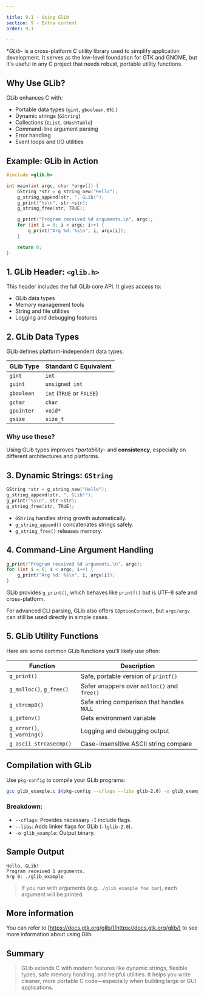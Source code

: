 ```yaml
---

title: 9.1 - Using Glib
section: 9 - Extra content
order: 9.1

---
```


**GLib*- is a cross-platform C utility library used to simplify application development. It serves as the low-level foundation for GTK and GNOME, but it's useful in any C project that needs robust, portable utility functions.

## Why Use GLib?

GLib enhances C with:

- Portable data types (`gint`, `gboolean`, etc.)
- Dynamic strings (`GString`)
- Collections (`GList`, `GHashTable`)
- Command-line argument parsing
- Error handling
- Event loops and I/O utilities

## Example: GLib in Action

```c
#include <glib.h>

int main(int argc, char *argv[]) {
    GString *str = g_string_new("Hello");
    g_string_append(str, ", GLib!");
    g_print("%s\n", str->str);
    g_string_free(str, TRUE);

    g_print("Program received %d arguments.\n", argc);
    for (int i = 0; i < argc; i++) {
        g_print("Arg %d: %s\n", i, argv[i]);
    }

    return 0;
}
```



## 1. **GLib Header: `<glib.h>`**

This header includes the full GLib core API. It gives access to:

- GLib data types
- Memory management tools
- String and file utilities
- Logging and debugging features



## 2. **GLib Data Types**

GLib defines platform-independent data types:

| GLib Type  | Standard C Equivalent     |
| ---------- | ------------------------- |
| `gint`     | `int`                     |
| `guint`    | `unsigned int`            |
| `gboolean` | `int` (`TRUE` or `FALSE`) |
| `gchar`    | `char`                    |
| `gpointer` | `void*`                   |
| `gsize`    | `size_t`                  |

### Why use these?

Using GLib types improves **portability*- and **consistency**, especially on different architectures and platforms.

## 3. **Dynamic Strings: `GString`**

```c
GString *str = g_string_new("Hello");
g_string_append(str, ", GLib!");
g_print("%s\n", str->str);
g_string_free(str, TRUE);
```

- `GString` handles string growth automatically.
- `g_string_append()` concatenates strings safely.
- `g_string_free()` releases memory.



## 4. **Command-Line Argument Handling**

```c
g_print("Program received %d arguments.\n", argc);
for (int i = 0; i < argc; i++) {
    g_print("Arg %d: %s\n", i, argv[i]);
}
```

GLib provides `g_print()`, which behaves like `printf()` but is UTF-8 safe and cross-platform.

For advanced CLI parsing, GLib also offers `GOptionContext`, but `argc/argv` can still be used directly in simple cases.



## 5. **GLib Utility Functions**

Here are some common GLib functions you'll likely use often:

| Function                   | Description                                 |
| -------------------------- | ------------------------------------------- |
| `g_print()`                | Safe, portable version of `printf()`        |
| `g_malloc()`, `g_free()`   | Safer wrappers over `malloc()` and `free()` |
| `g_strcmp0()`              | Safe string comparison that handles `NULL`  |
| `g_getenv()`               | Gets environment variable                   |
| `g_error()`, `g_warning()` | Logging and debugging output                |
| `g_ascii_strcasecmp()`     | Case-insensitive ASCII string compare       |



## Compilation with GLib

Use `pkg-config` to compile your GLib programs:

```bash
gcc glib_example.c $(pkg-config --cflags --libs glib-2.0) -o glib_example
```

### Breakdown:

- `--cflags`: Provides necessary `-I` include flags.
- `--libs`: Adds linker flags for GLib (`-lglib-2.0`).
- `-o glib_example`: Output binary.

## Sample Output

```
Hello, GLib!
Program received 1 arguments.
Arg 0: ./glib_example
```

> If you run with arguments (e.g. `./glib_example foo bar`), each argument will be printed.


## More information

You can refer to [https://docs.gtk.org/glib/](https://docs.gtk.org/glib/) to see more information about using Glib

## Summary

> GLib extends C with modern features like dynamic strings, flexible types, safe memory handling, and helpful utilities. It helps you write cleaner, more portable C code—especially when building large or GUI applications.